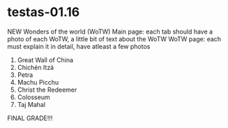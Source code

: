 # testas-01.16
NEW Wonders of the world (WoTW)
Main page: each tab should have a photo of each WoTW, a little bit of text about the WoTW
WoTW page: each must explain it in detail, have atleast a few photos

1. Great Wall of China
2. Chichén Itzá
3. Petra
4. Machu Picchu
5. Christ the Redeemer
6. Colosseum
7. Taj Mahal

FINAL GRADE!!!
